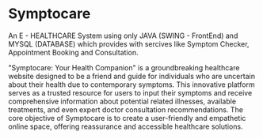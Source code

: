 # Symptocare

An E - HEALTHCARE System using only JAVA (SWING - FrontEnd) and MYSQL (DATABASE) which provides with sercives like Symptom Checker, Appointment Booking and Consultation.

"Symptocare: Your Health Companion" is a groundbreaking healthcare website designed to be a friend and guide for individuals who are uncertain about their health due to contemporary symptoms. 
This innovative platform serves as a trusted resource for users to input their symptoms and receive comprehensive information about potential related illnesses, available treatments, and even expert doctor consultation recommendations. The core objective of Symptocare is to create a user-friendly and empathetic online space, offering reassurance and accessible healthcare solutions.
